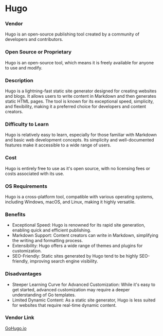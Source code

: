 # Hugo

### Vendor  
Hugo is an open-source publishing tool created by a community of developers and contributors.  

### Open Source or Proprietary
Hugo is an open-source tool, which means it is freely available for anyone to use and modify.

### Description
Hugo is a lightning-fast static site generator designed for creating websites and blogs. It allows users to write content in Markdown and then generates static HTML pages. The tool is known for its exceptional speed, simplicity, and flexibility,   making it a preferred choice for developers and content creators.

### Difficulty to Learn
Hugo is relatively easy to learn, especially for those familiar with Markdown and basic web development concepts. Its simplicity and well-documented features make it accessible to a wide range of users.

### Cost
Hugo is entirely free to use as it's open source, with no licensing fees or costs associated with its use.

### OS Requirements
Hugo is a cross-platform tool, compatible with various operating systems, including Windows, macOS, and Linux, making it highly versatile.

### Benefits
- Exceptional Speed: Hugo is renowned for its rapid site generation, enabling quick and efficient publishing.
- Markdown Support: Content creators can write in Markdown, simplifying the writing and formatting process.
- Extensibility: Hugo offers a wide range of themes and plugins for customization.
- SEO-Friendly: Static sites generated by Hugo tend to be highly SEO-friendly, improving search engine visibility.  
  
### Disadvantages
- Steeper Learning Curve for Advanced Customization: While it's easy to get started, advanced customization may require a deeper understanding of Go templates.
- Limited Dynamic Content: As a static site generator, Hugo is less suited for websites that require real-time dynamic content.
  
### Vendor Link 
[GoHugo.io](GoHugo.io)
